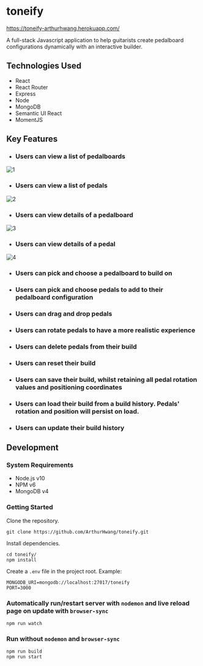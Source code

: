 # toneify

https://toneify-arthurhwang.herokuapp.com/

A full-stack Javascript application to help guitarists create pedalboard configurations dynamically with an interactive builder.

## Technologies Used
- React
- React Router
- Express
- Node
- MongoDB
- Semantic UI React
- MomentJS

## Key Features

- ### Users can view a list of pedalboards
![1](https://user-images.githubusercontent.com/18460401/43680812-a8a5543e-97f7-11e8-877f-52707c765ae2.gif)
- ### Users can view a list of pedals
![2](https://user-images.githubusercontent.com/18460401/43680824-db9b7846-97f7-11e8-9b9c-988c3d743e70.gif)
- ### Users can view details of a pedalboard
![3](https://user-images.githubusercontent.com/18460401/43680830-1178c7d4-97f8-11e8-8a70-ec56bfa74891.gif)
- ### Users can view details of a pedal
![4](https://user-images.githubusercontent.com/18460401/43680803-62c4fd66-97f7-11e8-8bf4-7bcfc21dc409.gif)

- ### Users can pick and choose a pedalboard to build on

- ### Users can pick and choose pedals to add to their pedalboard configuration

- ### Users can drag and drop pedals

- ### Users can rotate pedals to have a more realistic experience

- ### Users can delete pedals from their build

- ### Users can reset their build

- ### Users can save their build, whilst retaining all pedal rotation values and positioning coordinates

- ### Users can load their build from a build history.  Pedals' rotation and position will persist on load.

- ### Users can update their build history

## Development

### System Requirements
- Node.js v10
- NPM v6
- MongoDB v4

### Getting Started

Clone the repository.
```
git clone https://github.com/ArthurHwang/toneify.git
```

Install dependencies.
```
cd toneify/
npm install
```

Create a `.env` file in the project root.  Example:
```
MONGODB_URI=mongodb://localhost:27017/toneify
PORT=3000
```

### Automatically run/restart server with `nodemon` and live reload page on update with `browser-sync`
```
npm run watch
```

### Run without `nodemon` and `browser-sync`
```
npm run build
npm run start
```
